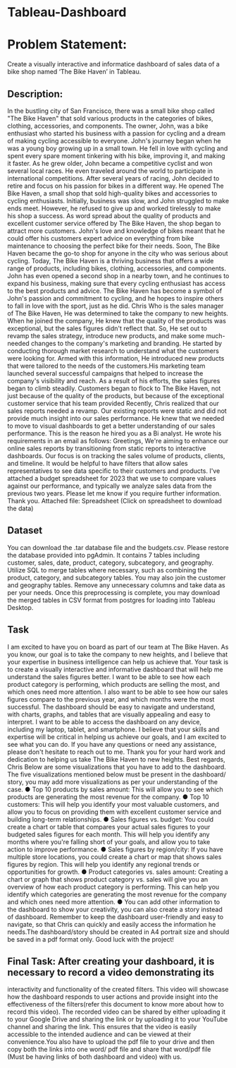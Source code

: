# Tableau-Dashboard


# Problem Statement:
Create a visually interactive and informatice dashboard of sales data of a bike shop
named ‘The Bike Haven’ in Tableau.
## Description:
In the bustling city of San Francisco, there was a small bike shop called "The Bike Haven" that
sold various products in the categories of bikes, clothing, accessories, and components. The
owner, John, was a bike enthusiast who started his business with a passion for cycling and a
dream of making cycling accessible to everyone.
John's journey began when he was a young boy growing up in a small town. He fell in love with
cycling and spent every spare moment tinkering with his bike, improving it, and making it faster.
As he grew older, John became a competitive cyclist and won several local races. He even
traveled around the world to participate in international competitions.
After several years of racing, John decided to retire and focus on his passion for bikes in a
different way. He opened The Bike Haven, a small shop that sold high-quality bikes and
accessories to cycling enthusiasts. Initially, business was slow, and John struggled to make
ends meet. However, he refused to give up and worked tirelessly to make his shop a success.
As word spread about the quality of products and excellent customer service offered by The
Bike Haven, the shop began to attract more customers. John's love and knowledge of bikes
meant that he could offer his customers expert advice on everything from bike maintenance to
choosing the perfect bike for their needs. Soon, The Bike Haven became the go-to shop for
anyone in the city who was serious about cycling.
Today, The Bike Haven is a thriving business that offers a wide range of products, including
bikes, clothing, accessories, and components. John has even opened a second shop in a
nearby town, and he continues to expand his business, making sure that every cycling
enthusiast has access to the best products and advice. The Bike Haven has become a symbol
of John's passion and commitment to cycling, and he hopes to inspire others to fall in love with
the sport, just as he did.
Chris Who is the sales manager of The Bike Haven, He was determined to take the company to
new heights. When he joined the company, He knew that the quality of the products was
exceptional, but the sales figures didn't reflect that. So, He set out to revamp the sales strategy,
introduce new products, and make some much-needed changes to the company's marketing
and branding.
He started by conducting thorough market research to understand what the customers were
looking for. Armed with this information, He introduced new products that were tailored to the
needs of the customers.His marketing team launched several successful campaigns that helped
to increase the company's visibility and reach. As a result of his efforts, the sales figures began
to climb steadily. Customers began to flock to The Bike Haven, not just because of the quality of
the products, but because of the exceptional customer service that his team provided
Recently, Chris realized that our sales reports needed a revamp. Our existing reports were static
and did not provide much insight into our sales performance. He knew that we needed to move
to visual dashboards to get a better understanding of our sales performance. This is the reason
he hired you as a Bi analyst.
He wrote his requirements in an email as follows:
Greetings,
We're aiming to enhance our online sales reports by transitioning from static reports to
interactive dashboards. Our focus is on tracking the sales volume of products, clients, and
timeline. It would be helpful to have filters that allow sales representatives to see data specific to
their customers and products. I've attached a budget spreadsheet for 2023 that we use to
compare values against our performance, and typically we analyze sales data from the previous
two years. Please let me know if you require further information.
Thank you.
Attached file: Spreadsheet (Click on spreadsheet to download the data)
## Dataset
You can download the .tar database file and the budgets.csv.
Please restore the database provided into pgAdmin. It contains 7 tables including customer,
sales, date, product, category, subcategory, and geography. Utilize SQL to merge tables where
necessary, such as combining the product, category, and subcategory tables. You may also join
the customer and geography tables. Remove any unnecessary columns and take data as per
your needs. Once this preprocessing is complete, you may download the merged tables in CSV
format from postgres for loading into Tableau Desktop.
## Task
I am excited to have you on board as part of our team at The Bike Haven. As you know, our
goal is to take the company to new heights, and I believe that your expertise in business
intelligence can help us achieve that.
Your task is to create a visually interactive and informative dashboard that will help me
understand the sales figures better. I want to be able to see how each product category is
performing, which products are selling the most, and which ones need more attention. I also
want to be able to see how our sales figures compare to the previous year, and which months
were the most successful.
The dashboard should be easy to navigate and understand, with charts, graphs, and tables that
are visually appealing and easy to interpret. I want to be able to access the dashboard on any
device, including my laptop, tablet, and smartphone.
I believe that your skills and expertise will be critical in helping us achieve our goals, and I am
excited to see what you can do. If you have any questions or need any assistance, please don't
hesitate to reach out to me.
Thank you for your hard work and dedication to helping us take The Bike Haven to new heights.
Best regards,
Chris
Below are some visualizations that you have to add to the dashboard. The five visualizations
mentioned below must be present in the dashboard/ story, you may add more visualizations as
per your understanding of the case.
● Top 10 products by sales amount: This will allow you to see which products are
generating the most revenue for the company.
● Top 10 customers: This will help you identify your most valuable customers, and allow
you to focus on providing them with excellent customer service and building long-term
relationships.
● Sales figures vs. budget: You could create a chart or table that compares your actual
sales figures to your budgeted sales figures for each month. This will help you identify
any months where you're falling short of your goals, and allow you to take action to
improve performance.
● Sales figures by region/city: If you have multiple store locations, you could create a
chart or map that shows sales figures by region. This will help you identify any regional
trends or opportunities for growth.
● Product categories vs. sales amount: Creating a chart or graph that shows product
category vs. sales will give you an overview of how each product category is performing.
This can help you identify which categories are generating the most revenue for the
company and which ones need more attention.
● You can add other information to the dashboard to show your creativity, you can also
create a story instead of dashboard.
Remember to keep the dashboard user-friendly and easy to navigate, so that Chris can quickly
and easily access the information he needs.The dashboard/story should be created in A4
portrait size and should be saved in a pdf format only. Good luck with the project!
## Final Task: After creating your dashboard, it is necessary to record a video demonstrating its
interactivity and functionality of the created filters. This video will showcase how the dashboard
responds to user actions and provide insight into the effectiveness of the filters(refer this
document to know more about how to record this video). The recorded video can be shared by
either uploading it to your Google Drive and sharing the link or by uploading it to your YouTube
channel and sharing the link. This ensures that the video is easily accessible to the intended
audience and can be viewed at their convenience.You also have to upload the pdf file to your
drive and then copy both the links into one word/ pdf file and share that word/pdf file (Must be
having links of both dashboard and video) with us.
